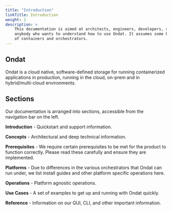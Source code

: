 ```yaml
---
title: "Introduction"
linkTitle: Introduction
weight: 1
description: >
    This documentation is aimed at architects, engineers, developers, sysadmins and
    anybody who wants to understand how to use Ondat. It assumes some knowledge
    of containers and orchestrators.
---
```


## Ondat

Ondat is a cloud native, software-defined storage for running containerized
applications in production, running in the cloud, on-prem and in
hybrid/multi-cloud environments.

## Sections

Our documentation is arranged into sections, accessible from the navigation bar
on the left.

**Introduction** - Quickstart and support information.

**Concepts** - Architectural and deep technical information.

**Prerequisites** - We require certain prerequisites to be met for the product to function
correctly. Please read these carefully and ensure they are implemented.

**Platforms** - Due to differences in the various orchestrators that Ondat can run under,
we list install guides and other platform specific operations here.

**Operations** - Platform agnostic operations.

**Use Cases** - A set of examples to get up and running with Ondat quickly.

**Reference** - Information on our GUI, CLI, and other important information.

